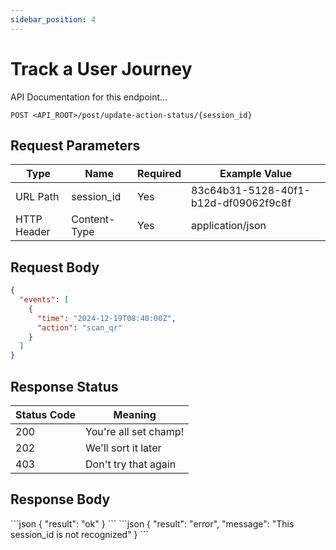 ```yaml
---
sidebar_position: 4
---
```


# Track a User Journey

API Documentation for this endpoint...

```
POST <API_ROOT>/post/update-action-status/{session_id}
```

## Request Parameters

| Type       | Name         | Required | Example Value                        |
|------------|--------------|----------|--------------------------------------|
| URL Path   | session_id   | Yes      | 83c64b31-5128-40f1-b12d-df09062f9c8f |
| HTTP Header| Content-Type | Yes      | application/json                     |

## Request Body

```json
{
  "events": [
    {
      "time": "2024-12-19T08:40:00Z",
      "action": "scan_qr"
    }
  ]
}
```

## Response Status

| Status Code | Meaning               |
|-------------|-----------------------|
| 200         | You're all set champ! |
| 202         | We'll sort it later   |
| 403         | Don't try that again  |

## Response Body

<Tabs>
<TabItem value="ok" label="Success">
```json
{
  "result": "ok"
}
```
</TabItem>
<TabItem value="error" label="Error">
```json
{
  "result": "error",
  "message": "This session_id is not recognized"
}
```
</TabItem>
</Tabs>
